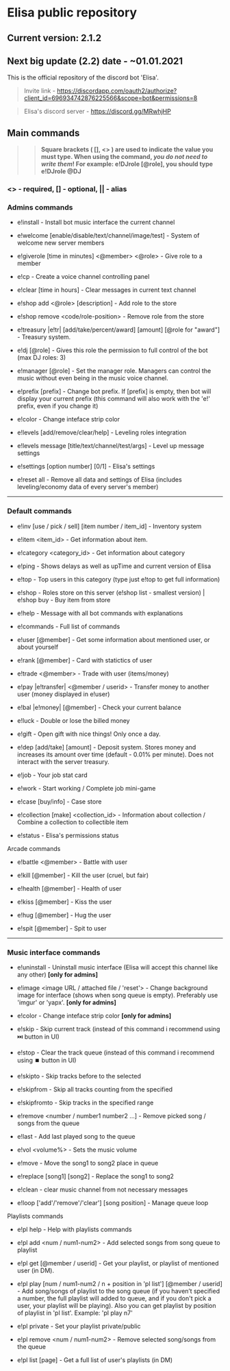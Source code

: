 # Elisa public repository
## Current version: 2.1.2
## Next big update (2.2) date - ~01.01.2021
This is the official repository of the discord bot 'Elisa'.

> Invite link - https://discordapp.com/oauth2/authorize?client_id=696934742876225566&scope=bot&permissions=8

> Elisa's discord server - https://discord.gg/MRwhjHP

  ## Main commands
>> __Square brackets ( [], <> ) are used to indicate the value you must type. When using the command, *you do not need to write them*! For example: e!DJrole [@role], you should type e!DJrole @DJ__


### <> - required, [] - optional, || - alias


### Admins commands

- e!install - Install bot music interface the current channel

- e!welcome [enable/disable/text/channel/image/test] - System of welcome new server members

- e!giverole [time in minutes] <@member> <@role> - Give role to a member

- e!cp - Create a voice channel controlling panel

- e!clear [time in hours] <amount of messages> - Clear messages in current text channel

- e!shop add <@role> <cost> [description] - Add role to the store

- e!shop remove <code/role-position> - Remove role from the store

- e!treasury |e!tr| [add/take/percent/award] [amount] [@role for "award"] - Treasury system.

- e!dj [@role] - Gives this role the permission to full control of the bot (max DJ roles: 3)

- e!manager [@role] - Set the manager role. Managers can control the music without even being in the music voice channel.

- e!prefix [prefix] - Change bot prefix. If [prefix] is empty, then bot will display your current prefix (this command will also work with the 'e!' prefix, even if you change it)

- e!color <color name> - Change inteface strip color

- e!levels [add/remove/clear/help] - Leveling roles integration

- e!levels message [title/text/channel/test/args] - Level up message settings

- e!settings [option number] [0/1] - Elisa's settings

- e!reset all - Remove all data and settings of Elisa (includes leveling/economy data of every server's member)
***
### Default commands

- e!inv [use / pick / sell] [item number / item_id] - Inventory system

- e!item <item_id> - Get information about item.

- e!category <category_id> - Get information about category

- e!ping - Shows delays as well as upTime and current version of Elisa

- e!top - Top users in this category (type just e!top to get full information)

- e!shop - Roles store on this server (e!shop list - smallest version)  |  e!shop buy <item code> - Buy item from store

- e!help - Message with all bot commands with explanations

- e!commands - Full list of commands

- e!user [@member] - Get some information about mentioned user, or about yourself

- e!rank [@member] - Card with statictics of user

- e!trade <@member> - Trade with user (items/money)

- e!pay |e!transfer| <amount> <@member / userid> - Transfer money to another user (money displayed in e!user)

- e!bal |e!money| [@member] - Check your current balance

- e!luck <amount> - Double or lose the billed money
  
- e!gift - Open gift with nice things! Only once a day.

- e!dep [add/take] [amount] - Deposit system. Stores money and increases its amount over time (default - 0.01% per minute). Does not interact with the server treasury.

- e!job - Your job stat card

- e!work - Start working / Complete job mini-game

- e!case [buy/info] - Case store

- e!collection [make] <collection_id> - Information about collection / Combine a collection to collectible item

- e!status - Elisa's permissions status

Arcade commands

- e!battle <@member> - Battle with user

- e!kill [@member] - Kill the user (cruel, but fair)

- e!health [@member] - Health of user

- e!kiss [@member] - Kiss the user

- e!hug [@member] - Hug the user

- e!spit [@member] - Spit to user

***
### Music interface commands

- e!uninstall - Uninstall music interface (Elisa will accept this channel like any other) **[only for admins]**

- e!image <image URL / attached file / 'reset'> - Change background image for interface (shows when song queue is empty). Preferably use 'imgur' or 'yapx'. **[only for admins]**

- e!color <color name> - Change inteface strip color **[only for admins]**

- e!skip - Skip current track (instead of this command i recommend using ⏭️ button in UI)

- e!stop - Clear the track queue (instead of this command i recommend using ⏹️ button in UI)

- e!skipto <number> - Skip tracks before to the selected
  
- e!skipfrom <number> - Skip all tracks counting from the specified
  
- e!skipfromto <number> - Skip tracks in the specified range

- e!remove <number / number1 number2 ...] - Remove picked song / songs from the queue

- e!last - Add last played song to the queue

- e!vol <volume%> - Sets the music volume

- e!move <song1> <song2> - Move the song1 to song2 place in queue

- e!replace [song1] [song2] - Replace the song1 to song2

- e!clean - clear music channel from not necessary messages

- e!loop ['add'/'remove'/'clear'] [song position] - Manage queue loop

Playlists commands

- e!pl help - Help with playlists commands

- e!pl add <num / num1-num2> - Add selected songs from song queue to playlist

- e!pl get [@member / userid] - Get your playlist, or playlist of mentioned user (in DM).

- e!pl play [num / num1-num2 / n + position in 'pl list'] [@member / userid] - Add song/songs of playlist to the song queue (if you haven’t specified a number, the full playlist will added to queue, and if you don't pick a user, your playlist will be playing). Also you can get playlist by position of playlist in 'pl list'. Example: 'pl play n7'

- e!pl private - Set your playlist private/public

- e!pl remove <num / num1-num2> - Remove selected song/songs from the queue

- e!pl list [page] - Get a full list of user's playlists (in DM)

